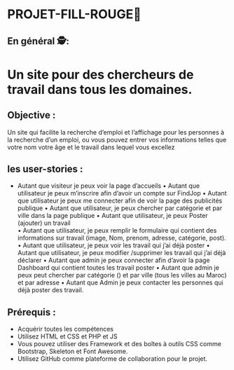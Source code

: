 # PROJET-FILL-ROUGE🚨


 ## En général 🕵️:
 # Un site pour des chercheurs de travail dans tous les domaines. 
 ## Objective :

Un site qui facilite la recherche d’emploi et l’affichage  pour les personnes à la recherche d’un emploi, ou vous pouvez entrer vos informations telles que votre nom votre âge et le travail dans lequel vous excellez

## les  user-stories :
  
*    Autant que visiteur je peux voir la page d’accueils 
•    Autant que utilisateur je peux m’inscrire afin d’avoir un compte sur FindJop
•    Autant que utilisateur je peux me connecter afin de voir la page des publicités publique
•    Autant que utilisateur, je peux chercher par catégorie et par ville dans la page publique
•    Autant que utilisateur, je peux Poster (ajouter) un travail  
•    Autant que utilisateur, je peux remplir le formulaire qui contient des informations sur travail (image, Nom, prenom, adresse, catégorie, post).
•    Autant que utilisateur, je peux voir les travail qui j’ai déjà poster
•    Autant que utilisateur, je peux modifier /supprimer les travail qui j’ai déjà déclarer
•    Autant que admin je peux connecter afin d’avoir la page Dashboard qui contient toutes les travail poster 
•    Autant que admin je peux peut chercher par catégorie () et par ville (tous les villes au Maroc) et par adresse
•    Autant que Admin je peux contacter les personnes qui déjà poster des travail. 
## Prérequis :

* Acquérir toutes les compétences
* Utilisez HTML et CSS et PHP et JS
* Vous pouvez utiliser des Framework et des boîtes à outils CSS comme Bootstrap, Skeleton et Font Awesome.
* Utilisez GitHub comme plateforme de collaboration pour le projet.
